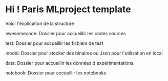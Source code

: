 # Hi ! Paris MLproject template
Voici l'explication de la structure

awesomecode: Dossier pour accueillir les codes sources

test: Dossier pour accueillir les fichiers de test

model: Dossier pour stocker des binaires ou Json pour l'utilisation en local

data: Dossier pour accueillir les données d'expérimentations.

notebook: Dossier pour accueillir les notebooks